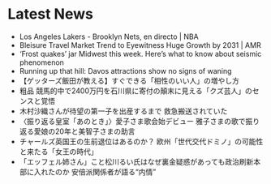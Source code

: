 # Latest News
-  Los Angeles Lakers - Brooklyn Nets, en directo | NBA
-  Bleisure Travel Market Trend to Eyewitness Huge Growth by 2031 | AMR
-  ‘Frost quakes’ jar Midwest this week. Here’s what to know about seismic phenomenon
-  Running up that hill: Davos attractions show no signs of waning
-  【ゲッターズ飯田が教える】すぐできる「相性のいい人」の増やし方
-  粗品 競馬的中で2400万円を石川県に寄付の顛末に見える「クズ芸人」のセンスと覚悟
-  木村沙織さんが待望の第一子を出産するまで 救急搬送されていた
-  〈振り返る皇室「あのとき」〉愛子さま歌会始デビュー 雅子さまの歌で振り返る愛娘の20年と美智子さまの助言
-  チャールズ英国王の生前退位はあるのか？ 欧州「世代交代ドミノ」の可能性と来たる「女王の時代」
-  「エッフェル姉さん」こと松川るい氏はなぜ裏金疑惑があっても政治刷新本部に入れたのか 安倍派関係者が語る“内情”
